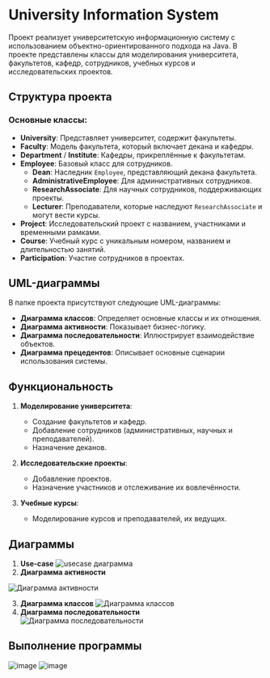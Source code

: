 # University Information System

Проект реализует университетскую информационную систему с использованием объектно-ориентированного подхода на Java. В проекте представлены классы для моделирования университета, факультетов, кафедр, сотрудников, учебных курсов и исследовательских проектов.

## Структура проекта

### Основные классы:
- **University**: Представляет университет, содержит факультеты.
- **Faculty**: Модель факультета, который включает декана и кафедры.
- **Department** / **Institute**: Кафедры, прикреплённые к факультетам.
- **Employee**: Базовый класс для сотрудников.
  - **Dean**: Наследник `Employee`, представляющий декана факультета.
  - **AdministrativeEmployee**: Для административных сотрудников.
  - **ResearchAssociate**: Для научных сотрудников, поддерживающих проекты.
  - **Lecturer**: Преподаватели, которые наследуют `ResearchAssociate` и могут вести курсы.
- **Project**: Исследовательский проект с названием, участниками и временными рамками.
- **Course**: Учебный курс с уникальным номером, названием и длительностью занятий.
- **Participation**: Участие сотрудников в проектах.

## UML-диаграммы

В папке проекта присутствуют следующие UML-диаграммы:
- **Диаграмма классов**: Определяет основные классы и их отношения.
- **Диаграмма активности**: Показывает бизнес-логику.
- **Диаграмма последовательности**: Иллюстрирует взаимодействие объектов.
- **Диаграмма прецедентов**: Описывает основные сценарии использования системы.

## Функциональность

1. **Моделирование университета**:
   - Создание факультетов и кафедр.
   - Добавление сотрудников (административных, научных и преподавателей).
   - Назначение деканов.

2. **Исследовательские проекты**:
   - Добавление проектов.
   - Назначение участников и отслеживание их вовлечённости.

3. **Учебные курсы**:
   - Моделирование курсов и преподавателей, их ведущих.


## Диаграммы

1. **Use-case**
![usecase диаграмма](https://github.com/user-attachments/assets/aa38f238-ec12-4d90-ab8b-7fddc212e618)
2. **Диаграмма активности**

![Диаграмма активности](https://github.com/user-attachments/assets/9a48f64b-dee1-4907-8bf1-15d8c0c374b6)

3. **Диаграмма классов**
![Диаграмма классов](https://github.com/user-attachments/assets/4bae6dee-5289-4163-92c1-ef6f914b9cce)
4. **Диаграмма последовательности**
![Диаграмма последовательности](https://github.com/user-attachments/assets/e49427b7-49d3-4478-b006-3e0201ec397a)

## Выполнение программы
![image](https://github.com/user-attachments/assets/e51c44ec-eda6-483c-89d6-dab4e328d81e)
![image](https://github.com/user-attachments/assets/d339208e-3e9b-444a-b3be-63180d62d397)


